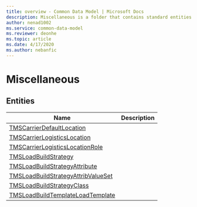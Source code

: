 ```yaml
---
title: overview - Common Data Model | Microsoft Docs
description: Miscellaneous is a folder that contains standard entities related to the Common Data Model.
author: nenad1002
ms.service: common-data-model
ms.reviewer: deonhe
ms.topic: article
ms.date: 4/17/2020
ms.author: nebanfic
---
```


# Miscellaneous


## Entities

|Name|Description|
|---|---|
|[TMSCarrierDefaultLocation](TMSCarrierDefaultLocation.md)||
|[TMSCarrierLogisticsLocation](TMSCarrierLogisticsLocation.md)||
|[TMSCarrierLogisticsLocationRole](TMSCarrierLogisticsLocationRole.md)||
|[TMSLoadBuildStrategy](TMSLoadBuildStrategy.md)||
|[TMSLoadBuildStrategyAttribute](TMSLoadBuildStrategyAttribute.md)||
|[TMSLoadBuildStrategyAttribValueSet](TMSLoadBuildStrategyAttribValueSet.md)||
|[TMSLoadBuildStrategyClass](TMSLoadBuildStrategyClass.md)||
|[TMSLoadBuildTemplateLoadTemplate](TMSLoadBuildTemplateLoadTemplate.md)||
